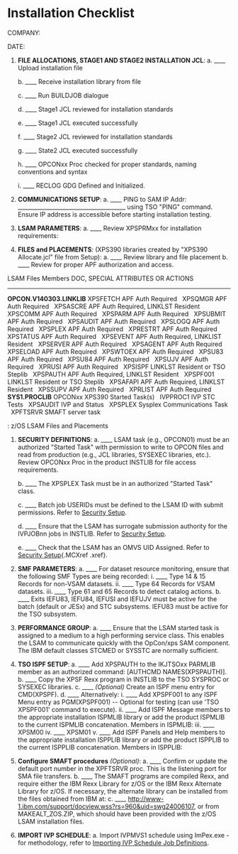 # Installation Checklist

COMPANY:

DATE:

1. **FILE ALLOCATIONS, STAGE1 AND STAGE2 INSTALLATION JCL**:
    a.  \_\_\_\_ Upload installation file

    b.  \_\_\_\_ Receive installation library from file

    c.  \_\_\_\_ Run BUILDJOB dialogue

    d.  \_\_\_\_ Stage1 JCL reviewed for installation standards

    e.  \_\_\_\_ Stage1 JCL executed successfully

    f.  \_\_\_\_ Stage2 JCL reviewed for installation standards

    g.  \_\_\_\_ State2 JCL executed successfully

    h.  \_\_\_\_ OPCONxx Proc checked for proper standards, naming
        conventions and syntax

    i.  \_\_\_\_ RECLOG GDG Defined and Initialized.
2.  **COMMUNICATIONS SETUP**:
    a.  \_\_\_\_ PING to SAM IP Addr:
        \_\_\_\_\_\_\_\_\_\_\_\_\_\_\_\_\_\_\_\_\_\_\_\_\_\_\_\_\_\_\_\_\_\_\_\_\_\_
        using TSO \"PING\" command. Ensure IP address is accessible
        before starting installation testing.
3.  **LSAM PARAMETERS**:
    a.  \_\_\_\_ Review XPSPRMxx for installation requirements:
4.  **FILES and PLACEMENTS**: (XPS390 libraries created by \"XPS390
    Allocate.jcl\" file from Setup):
    a.  \_\_\_\_ Review library and file placement
    b.  \_\_\_\_ Review for proper APF authorization and access.

  LSAM Files                   Members   DOC, SPECIAL ATTRIBUTES OR ACTIONS
  --------------------------- ---------- --------------------------------------
  **OPCON.V140303.LINKLIB**    XPSFETCH  APF Auth Required
                               XPSQMGR   APF Auth Required
                               XPSASCRE  APF Auth Required, LINKLST Resident
                               XPSCOMM   APF Auth Required
                               XPSPARM   APF Auth Required
                               XPSUBMIT  APF Auth Required
                               XPSAUDIT  APF Auth Required
                               XPSLOGQ   APF Auth Required
                               XPSPLEX   APF Auth Required
                               XPRESTRT  APF Auth Required
                               XPSTATUS  APF Auth Required
                               XPSEVENT  APF Auth Required, LINKLIST Resident
                               XPSERVER  APF Auth Required
                               XPSAGENT  APF Auth Required
                               XPSELOAD  APF Auth Required
                               XPSWTOEX  APF Auth Required
                                XPSU83   APF Auth Required
                                XPSU84   APF Auth Required
                                XPSUJV   APF Auth Required
                                XPRUSI   APF Auth Required
                               XPSISPF   LINKLST Resident or TSO Steplib
                               XPSPAUTH  APF Auth Required, LINKLST Resident
                               XPSPF001  LINKLST Resident or TSO Steplib
                               XPSAFAPI  APF Auth Required, LINKLST Resident
                               XPSSUPV   APF Auth Required
                               XPRLIST   APF Auth Required
  **SYS1.PROCLIB**             OPCONxx   XPS390 Started Task(s)
                               IVPPROC1  IVP STC Tests
                               XPSAUDIT  IVP and Status
                               XPSPLEX   Sysplex Communications Task
                               XPFTSRVR  SMAFT server task

  : z/OS LSAM Files and Placements

1.  **SECURITY DEFINITIONS**:
    a.  \_\_\_\_ LSAM task (e.g., OPCON01) must be an authorized
        \"Started Task\" with permission to write to OPCON files and
        read from production (e.g., JCL libraries, SYSEXEC libraries,
        etc.). Review OPCONxx Proc in the product INSTLIB for file
        access requirements.

    b.  \_\_\_\_ The XPSPLEX Task must be in an authorized \"Started
        Task\" class.

    c.  \_\_\_\_ Batch job USERIDs must be defined to the LSAM ID with
        submit permissions. Refer to [Security Setup](customization.md#Security).

    d.  \_\_\_\_ Ensure that the LSAM has surrogate submission authority
        for the IVPJOBnn jobs in INSTLIB. Refer to [Security Setup](customization.md#Security).

    e.  \_\_\_\_ Check that the LSAM has an OMVS UID Assigned. Refer to
        [Security Setup](customization.md#Security){.MCXref
        .xref}.
2.  **SMF PARAMETERS**:
    a.  \_\_\_\_ For dataset resource monitoring, ensure that the
        following SMF Types are being recorded:
        i.  \_\_\_\_ Type 14 & 15 Records for non-VSAM datasets.
        ii. \_\_\_\_ Type 64 Records for VSAM datasets.
        iii. \_\_\_\_ Type 61 and 65 Records to detect catalog actions.
    b.  \_\_\_\_ Exits IEFU83, IEFU84, IEFUSI and IEFUJV must be active
        for the batch (default or JESx) and STC subsystems. IEFU83 must
        be active for the TSO subsystem.
3.  **PERFORMANCE GROUP**:
    a.  \_\_\_\_ Ensure that the LSAM started task is assigned to a
        medium to a high performing service class. This enables the LSAM
        to communicate quickly with the OpCon/xps SAM component. The IBM
        default classes STCMED or SYSSTC are normally sufficient.
4.  **TSO ISPF SETUP**:
    a.  \_\_\_\_ Add XPSPAUTH to the IKJTSOxx PARMLIB member as an
        authorized command: \[AUTHCMD NAMES(XPSPAUTH)\].     b.  \_\_\_\_ Copy the XPSF Rexx program in INSTLIB to the TSO
        SYSPROC or SYSEXEC libraries.
    c.  \_\_\_\_ *(Optional)* Create an ISPF menu entry
        for CMD(XPSPF).
    d.  \_\_\_\_ Alternatively:
        i.  \_\_\_\_ Add XPSPF001 to any ISPF Menu entry as
            PGM(XPSPF001) -- Optional for testing (can use \'TSO
            XPSPF001\' command to execute).
        ii. \_\_\_\_ Add ISPF Message members to the appropriate
            installation ISPMLIB library or add the product ISPMLIB to
            the current ISPMLIB concatenation. Members in ISPMLIB:
        iii. \_\_\_\_ XPSM00
        iv. \_\_\_\_ XPSM01
        v.  \_\_\_\_ Add ISPF Panels and Help members to the appropriate
            installation ISPPLIB library or add the product ISPPLIB to
            the current ISPPLIB concatenation. Members in ISPPLIB:
5.  **Configure SMAFT procedures** *(Optional)*:
    a.  \_\_\_\_ Confirm or update the default port number in the
        XPFTSRVR proc. This is the listening port for SMA file
        transfers.
    b.  \_\_\_\_ The SMAFT programs are compiled Rexx, and require
        either the IBM Rexx Library for z/OS or the IBM Rexx Alternate
        Library for z/OS. If necessary, the alternate library can be
        installed from the files obtained from IBM at:
    c.  \_\_\_\_
        http://www-1.ibm.com/support/docview.wss?rs=960&uid=swg24006107,
        or from MAKEALT_ZOS.ZIP, which should have been provided with
        the z/OS LSAM installation files.
6.  **IMPORT IVP SCHEDULE**:
    a.  Import IVPMVS1 schedule using ImPex.exe - for methodology, refer
        to [Importing IVP Schedule Job Definitions](installation.md#Importin).

